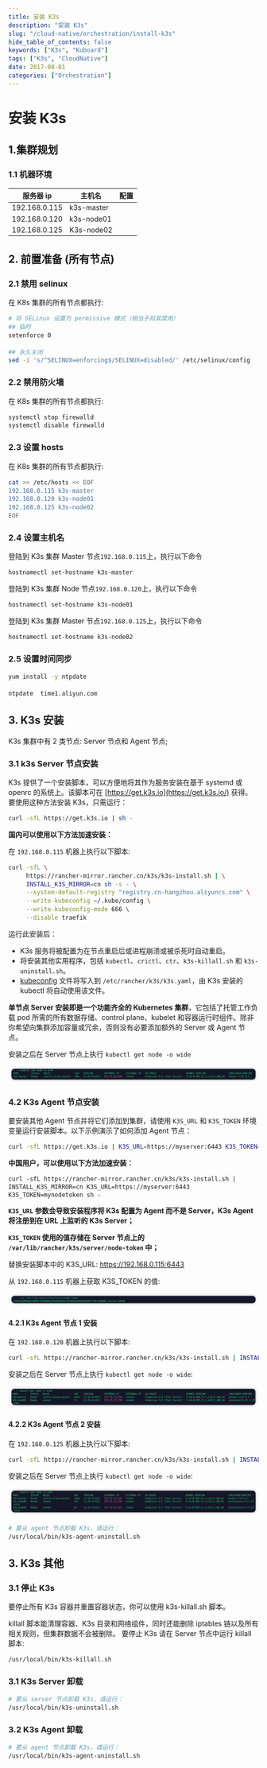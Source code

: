 ```yaml
---
title: 安装 K3s
description: "安装 K3s"
slug: "/cloud-native/orchestration/install-k3s"
hide_table_of_contents: false
keywords: ["K3s", "Kuboard"]
tags: ["K3s", "CloudNative"]
date: 2017-08-01
categories: ["Orchestration"]
---
```


# 安装 K3s



## 1.集群规划

### 1.1 机器环境

| 服务器 ip    | 主机名       | 配置 |
| ----------- | ---------- | ---- |
| 192.168.0.115 | k3s-master |      |
| 192.168.0.120 | k3s-node01 |      |
| 192.168.0.125 | K3s-node02 |      |

## 2. 前置准备 (所有节点)

### 2.1 禁用 selinux

在 K8s 集群的所有节点都执行:

```bash
# 将 SELinux 设置为 permissive 模式（相当于将其禁用）
## 临时
setenforce 0

## 永久关闭
sed -i 's/^SELINUX=enforcing$/SELINUX=disabled/' /etc/selinux/config
```

### 2.2 禁用防火墙

在 K8s 集群的所有节点都执行:

```bash
systemctl stop firewalld
systemctl disable firewalld
```



### 2.3 设置 hosts

在 K8s 集群的所有节点都执行:

```bash
cat >> /etc/hosts << EOF
192.168.0.115 k3s-master
192.168.0.120 k3s-node01
192.168.0.125 k3s-node02
EOF
```



### 2.4 设置主机名

登陆到 K3s 集群 Master 节点`192.168.0.115`上，执行以下命令

```bash
hostnamectl set-hostname k3s-master
```



登陆到 K3s 集群 Node 节点`192.168.0.120`上，执行以下命令

```bash
hostnamectl set-hostname k3s-node01
```



登陆到 K3s 集群 Master 节点`192.168.0.125`上，执行以下命令

```bash
hostnamectl set-hostname k3s-node02
```



### 2.5 设置时间同步

```bash
yum install -y ntpdate

ntpdate  time1.aliyun.com
```



## 3. K3s 安装

K3s 集群中有 2 类节点: Server 节点和 Agent 节点;



### 3.1 k3s Server 节点安装

K3s 提供了一个安装脚本，可以方便地将其作为服务安装在基于 systemd 或 openrc 的系统上。该脚本可在 [https://get.k3s.io](https://get.k3s.io/) 获得。要使用这种方法安装 K3s，只需运行：

```bash
curl -sfL https://get.k3s.io | sh -
```



**国内可以使用以下方法加速安装：**

在 `192.168.0.115` 机器上执行以下脚本:

```bash
curl -sfL \
     https://rancher-mirror.rancher.cn/k3s/k3s-install.sh | \
     INSTALL_K3S_MIRROR=cn sh -s - \
     --system-default-registry "registry.cn-hangzhou.aliyuncs.com" \
     --write-kubeconfig ~/.kube/config \
     --write-kubeconfig-mode 666 \
     --disable traefik
```



运行此安装后：

- K3s 服务将被配置为在节点重启后或进程崩溃或被杀死时自动重启。
- 将安装其他实用程序，包括 `kubectl`、`crictl`、`ctr`、`k3s-killall.sh` 和 `k3s-uninstall.sh`。
- [kubeconfig](https://kubernetes.io/docs/concepts/configuration/organize-cluster-access-kubeconfig/) 文件将写入到 `/etc/rancher/k3s/k3s.yaml`，由 K3s 安装的 kubectl 将自动使用该文件。



**单节点 Server 安装即是一个功能齐全的 Kubernetes 集群**，它包括了托管工作负载 pod 所需的所有数据存储、control plane、kubelet 和容器运行时组件。除非你希望向集群添加容量或冗余，否则没有必要添加额外的 Server 或 Agent 节点。

安装之后在 Server 节点上执行 `kubectl get node -o wide`

![installed_master_node](img/installed_master_node.png)


### 4.2 K3s Agent 节点安装

要安装其他 Agent 节点并将它们添加到集群，请使用 `K3S_URL` 和 `K3S_TOKEN` 环境变量运行安装脚本。以下示例演示了如何添加 Agent 节点：

```bash
curl -sfL https://get.k3s.io | K3S_URL=https://myserver:6443 K3S_TOKEN=mynodetoken sh -
```



**中国用户，可以使用以下方法加速安装：**

```text
curl -sfL https://rancher-mirror.rancher.cn/k3s/k3s-install.sh | INSTALL_K3S_MIRROR=cn K3S_URL=https://myserver:6443 K3S_TOKEN=mynodetoken sh -
```



**`K3S_URL` 参数会导致安装程序将 K3s 配置为 Agent 而不是 Server，K3s Agent 将注册到在 URL 上监听的 K3s Server；**

**`K3S_TOKEN` 使用的值存储在 Server 节点上的 `/var/lib/rancher/k3s/server/node-token` 中；**



替换安装脚本中的 K3S_URL: https://192.168.0.115:6443

从 `192.168.0.115` 机器上获取 K3S_TOKEN 的值:

![view_node_token](img/view_node_token.png)

#### 4.2.1 K3s Agent 节点 1 安装

在 `192.168.0.120` 机器上执行以下脚本:

```bash
curl -sfL https://rancher-mirror.rancher.cn/k3s/k3s-install.sh | INSTALL_K3S_MIRROR=cn K3S_URL=https://192.168.0.115:6443 K3S_TOKEN=K10eb7d903c4a9fc0abaf9f61856f54b50a9a5c3a9680d8ed8b6c26bdce83c1dff4::server:2025f3e45d5e705909bca242471ce6cf sh -
```

安装之后在 Server 节点上执行 `kubectl get node -o wide`:

![installed_node01](img/installed_node01.png)



#### 4.2.2 K3s Agent 节点 2 安装

在 `192.168.0.125` 机器上执行以下脚本:

```bash
curl -sfL https://rancher-mirror.rancher.cn/k3s/k3s-install.sh | INSTALL_K3S_MIRROR=cn K3S_URL=https://192.168.0.115:6443 K3S_TOKEN=K10eb7d903c4a9fc0abaf9f61856f54b50a9a5c3a9680d8ed8b6c26bdce83c1dff4::server:2025f3e45d5e705909bca242471ce6cf sh -
```

安装之后在 Server 节点上执行 `kubectl get node -o wide`:

![installed_node02](img/installed_node02.png)



```bash
# 要从 agent 节点卸载 K3s，请运行：
/usr/local/bin/k3s-agent-uninstall.sh
```

## 3. K3s 其他
### 3.1 停止 K3s
要停止所有 K3s 容器并重置容器状态，你可以使用 k3s-killall.sh 脚本。

killall 脚本能清理容器、K3s 目录和网络组件，同时还能删除 iptables 链以及所有相关规则，但集群数据不会被删除。
要停止 K3s 请在 Server 节点中运行 killall 脚本:

```bash
/usr/local/bin/k3s-killall.sh
```

### 3.1 K3s Server 卸载
```bash
# 要从 server 节点卸载 K3s，请运行：
/usr/local/bin/k3s-uninstall.sh
```


### 3.2 K3s Agent 卸载
```bash
# 要从 agent 节点卸载 K3s，请运行：
/usr/local/bin/k3s-agent-uninstall.sh
```






